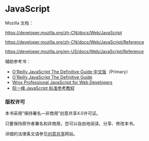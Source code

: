 # JavaScript

Mozilla 文档：

https://developer.mozilla.org/zh-CN/docs/Web/JavaScript

https://developer.mozilla.org/zh-CN/docs/Web/JavaScript/Reference

https://developer.mozilla.org/en-US/docs/Web/JavaScript/Reference

辅助参考书：

* [O'Reilly JavaScript The Definitive Guide 中文版](http://pclib.github.io/safari/program/javascript-the-definitive-guide-cn/)（Primary）
* [O'Reilly JavaScript The Definitive Guide](http://pclib.github.io/safari/program/javascript-the-definitive-guide-en/)
* [Wrox Professional JavaScript for Web Developers](http://pclib.github.io/safari/program/professional-javascript-for-web-developers/)
* [阮一峰 JavaScript 标准参考教程](http://javascript.ruanyifeng.com/)

### 版权许可

本书采用“保持署名—非商用”创意共享4.0许可证。

只要保持原作者署名和非商用，您可以自由地阅读、分享、修改本书。

详细的法律条文请参见[创意共享](http://creativecommons.org/licenses/by-nc/4.0/)网站。
